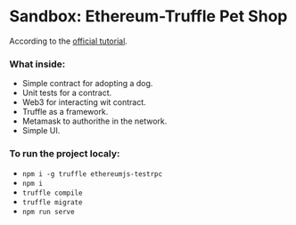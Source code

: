 # Sandbox: Ethereum-Truffle Pet Shop

According to the [official tutorial](http://truffleframework.com/tutorials/pet-shop).

### What inside:
- Simple contract for adopting a dog.
- Unit tests for a contract.
- Web3 for interacting wit contract.
- Truffle as a framework.
- Metamask to authorithe in the network.
- Simple UI.

### To run the project localy:
- `npm i -g truffle ethereumjs-testrpc`
- `npm i`
- `truffle compile`
- `truffle migrate`
- `npm run serve`